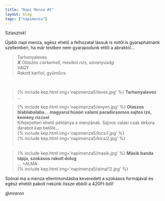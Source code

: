 ```yaml
---
title: "Napi Menza #5"
layout: blog
tags: ["napimenza"]
---
```


Sziasztok!<br>



Újabb napi menza, egész ehető a felhozatal lássuk is mitől is gyaraphatnánk szellemben, ha már testben nem gyarapodunk ettől a abraktól...
<br>
<blockquote>
Tarhonyaleves<br>
<i><b>X</b> Olaszos csirkemell, mexikói rizs, savanyúság</i><br>
VAGY<br>
Rakott karfiol, gyümőcs.
</blockquote>
<br>

<blockquote>
{% include kep.html img='napimenza5/leves.jpg' %}
<b>Tarhonyaleves</b><br>
...
<br>
</blockquote>

<blockquote>
{% include kep.html img='napimenza5/enyim.jpg' %}
<b>Olaszos blablabalaba... magyarul húson valami paradicsomos sajtos izé, kemény rizzsel</b><br>
Kifejezetten ehető példánya a menzának. Sajnos valaki csak ekkora darabot kap belőle...<br>
{% include kep.html img='napimenza5/kicsi1.jpg' %}<br>
{% include kep.html img='napimenza5/kicsi2.jpg' %}<br>
<br>
</blockquote>


<blockquote>
{% include kep.html img='napimenza5/masik.jpg' %}
<b>Másik banda tápja, szokásos rakott dolog</b><br>
...
+ALMA<br>
{% include kep.html img='napimenza5/alma!!2.jpg' %}
</blockquote>

Szóval ma a menza ellentmondásba keveredett a szokásos formájával és egész ehetőt pakolt nekünk össze ebből a 420Ft-ból!<br>

<i>@mraron</i>



